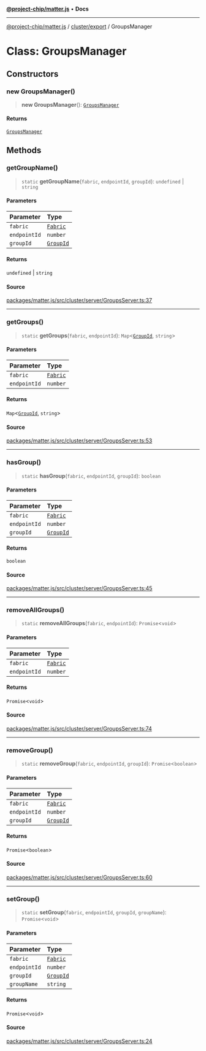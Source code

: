 [**@project-chip/matter.js**](../../../README.md) • **Docs**

***

[@project-chip/matter.js](../../../modules.md) / [cluster/export](../README.md) / GroupsManager

# Class: GroupsManager

## Constructors

### new GroupsManager()

> **new GroupsManager**(): [`GroupsManager`](GroupsManager.md)

#### Returns

[`GroupsManager`](GroupsManager.md)

## Methods

### getGroupName()

> `static` **getGroupName**(`fabric`, `endpointId`, `groupId`): `undefined` \| `string`

#### Parameters

| Parameter | Type |
| :------ | :------ |
| `fabric` | [`Fabric`](../../../fabric/export/classes/Fabric.md) |
| `endpointId` | `number` |
| `groupId` | [`GroupId`](../../../datatype/export/README.md#groupid) |

#### Returns

`undefined` \| `string`

#### Source

[packages/matter.js/src/cluster/server/GroupsServer.ts:37](https://github.com/project-chip/matter.js/blob/7a8cbb56b87d4ccf34bec5a9a95ab40a1711324f/packages/matter.js/src/cluster/server/GroupsServer.ts#L37)

***

### getGroups()

> `static` **getGroups**(`fabric`, `endpointId`): `Map`\<[`GroupId`](../../../datatype/export/README.md#groupid), `string`\>

#### Parameters

| Parameter | Type |
| :------ | :------ |
| `fabric` | [`Fabric`](../../../fabric/export/classes/Fabric.md) |
| `endpointId` | `number` |

#### Returns

`Map`\<[`GroupId`](../../../datatype/export/README.md#groupid), `string`\>

#### Source

[packages/matter.js/src/cluster/server/GroupsServer.ts:53](https://github.com/project-chip/matter.js/blob/7a8cbb56b87d4ccf34bec5a9a95ab40a1711324f/packages/matter.js/src/cluster/server/GroupsServer.ts#L53)

***

### hasGroup()

> `static` **hasGroup**(`fabric`, `endpointId`, `groupId`): `boolean`

#### Parameters

| Parameter | Type |
| :------ | :------ |
| `fabric` | [`Fabric`](../../../fabric/export/classes/Fabric.md) |
| `endpointId` | `number` |
| `groupId` | [`GroupId`](../../../datatype/export/README.md#groupid) |

#### Returns

`boolean`

#### Source

[packages/matter.js/src/cluster/server/GroupsServer.ts:45](https://github.com/project-chip/matter.js/blob/7a8cbb56b87d4ccf34bec5a9a95ab40a1711324f/packages/matter.js/src/cluster/server/GroupsServer.ts#L45)

***

### removeAllGroups()

> `static` **removeAllGroups**(`fabric`, `endpointId`): `Promise`\<`void`\>

#### Parameters

| Parameter | Type |
| :------ | :------ |
| `fabric` | [`Fabric`](../../../fabric/export/classes/Fabric.md) |
| `endpointId` | `number` |

#### Returns

`Promise`\<`void`\>

#### Source

[packages/matter.js/src/cluster/server/GroupsServer.ts:74](https://github.com/project-chip/matter.js/blob/7a8cbb56b87d4ccf34bec5a9a95ab40a1711324f/packages/matter.js/src/cluster/server/GroupsServer.ts#L74)

***

### removeGroup()

> `static` **removeGroup**(`fabric`, `endpointId`, `groupId`): `Promise`\<`boolean`\>

#### Parameters

| Parameter | Type |
| :------ | :------ |
| `fabric` | [`Fabric`](../../../fabric/export/classes/Fabric.md) |
| `endpointId` | `number` |
| `groupId` | [`GroupId`](../../../datatype/export/README.md#groupid) |

#### Returns

`Promise`\<`boolean`\>

#### Source

[packages/matter.js/src/cluster/server/GroupsServer.ts:60](https://github.com/project-chip/matter.js/blob/7a8cbb56b87d4ccf34bec5a9a95ab40a1711324f/packages/matter.js/src/cluster/server/GroupsServer.ts#L60)

***

### setGroup()

> `static` **setGroup**(`fabric`, `endpointId`, `groupId`, `groupName`): `Promise`\<`void`\>

#### Parameters

| Parameter | Type |
| :------ | :------ |
| `fabric` | [`Fabric`](../../../fabric/export/classes/Fabric.md) |
| `endpointId` | `number` |
| `groupId` | [`GroupId`](../../../datatype/export/README.md#groupid) |
| `groupName` | `string` |

#### Returns

`Promise`\<`void`\>

#### Source

[packages/matter.js/src/cluster/server/GroupsServer.ts:24](https://github.com/project-chip/matter.js/blob/7a8cbb56b87d4ccf34bec5a9a95ab40a1711324f/packages/matter.js/src/cluster/server/GroupsServer.ts#L24)
